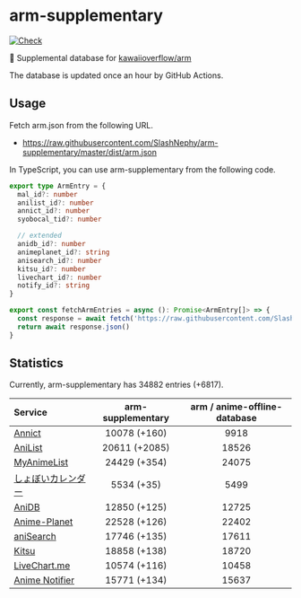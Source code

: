 # arm-supplementary

[![Check](https://github.com/SlashNephy/arm-supplementary/actions/workflows/check-node.yml/badge.svg)](https://github.com/SlashNephy/arm-supplementary/actions/workflows/check-node.yml)

💊 Supplemental database for [kawaiioverflow/arm](https://github.com/kawaiioverflow/arm)

The database is updated once an hour by GitHub Actions.

## Usage

Fetch arm.json from the following URL.

- https://raw.githubusercontent.com/SlashNephy/arm-supplementary/master/dist/arm.json

In TypeScript, you can use arm-supplementary from the following code.

```TypeScript
export type ArmEntry = {
  mal_id?: number
  anilist_id?: number
  annict_id?: number
  syobocal_tid?: number

  // extended
  anidb_id?: number
  animeplanet_id?: string
  anisearch_id?: number
  kitsu_id?: number
  livechart_id?: number
  notify_id?: string
}

export const fetchArmEntries = async (): Promise<ArmEntry[]> => {
  const response = await fetch('https://raw.githubusercontent.com/SlashNephy/arm-supplementary/master/dist/arm.json')
  return await response.json()
}
```

## Statistics

Currently, arm-supplementary has 34882 entries (+6817).

| Service                                     | arm-supplementary | arm / anime-offline-database |
| :------------------------------------------ | :---------------: | :--------------------------: |
| [Annict](https://annict.com)                |   10078 (+160)    |             9918             |
| [AniList](https://anilist.co)               |   20611 (+2085)   |            18526             |
| [MyAnimeList](https://myanimelist.net)      |   24429 (+354)    |            24075             |
| [しょぼいカレンダー](https://cal.syoboi.jp) |    5534 (+35)     |             5499             |
| [AniDB](https://anidb.net)                  |   12850 (+125)    |            12725             |
| [Anime-Planet](https://anime-planet.com)    |   22528 (+126)    |            22402             |
| [aniSearch](https://anisearch.com)          |   17746 (+135)    |            17611             |
| [Kitsu](https://kitsu.io)                   |   18858 (+138)    |            18720             |
| [LiveChart.me](https://livechart.me)        |   10574 (+116)    |            10458             |
| [Anime Notifier](https://notify.moe)        |   15771 (+134)    |            15637             |
